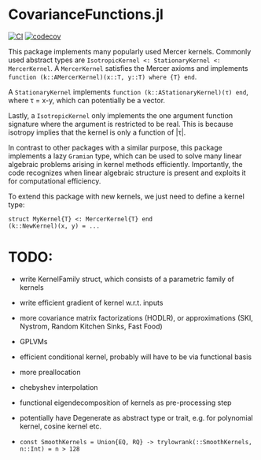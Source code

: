 # CovarianceFunctions.jl 
[![CI](https://github.com/SebastianAment/CovarianceFunctions.jl/actions/workflows/CI.yml/badge.svg)](https://github.com/SebastianAment/CovarianceFunctions.jl/actions/workflows/CI.yml)
[![codecov](https://codecov.io/gh/SebastianAment/CovarianceFunctions.jl/branch/main/graph/badge.svg?token=04NSNJC9H1)](https://codecov.io/gh/SebastianAment/CovarianceFunctions.jl)

This package implements many popularly used Mercer kernels.
Commonly used abstract types are
`IsotropicKernel <: StationaryKernel <: MercerKernel`.
A `MercerKernel` satisfies the Mercer axioms and implements
`function (k::AMercerKernel)(x::T, y::T) where {T} end`.

A `StationaryKernel` implements
`function (k::AStationaryKernel)(τ) end`,
where τ = x-y, which can potentially be a vector.

Lastly, a `IsotropicKernel` only implements the one argument function signature
where the argument is restricted to be real.
This is because isotropy implies that the kernel is only a function of |τ|.

In contrast to other packages with a similar purpose,
this package implements a lazy `Gramian` type, which
can be used to solve many linear algebraic problems arising in
kernel methods efficiently.
Importantly, the code recognizes when linear algebraic structure
is present and exploits it for computational efficiency.

To extend this package with new kernels, we just need to define a kernel type:

```
struct MyKernel{T} <: MercerKernel{T} end
(k::NewKernel)(x, y) = ...
```

# TODO:
* write KernelFamily struct, which consists of a parametric family of kernels
* write efficient gradient of kernel w.r.t. inputs

* more covariance matrix factorizations (HODLR), or approximations (SKI, Nystrom, Random Kitchen Sinks, Fast Food)
* GPLVMs
* efficient conditional kernel, probably will have to be via functional basis
* more preallocation

* chebyshev interpolation
* functional eigendecomposition of kernels as pre-processing step

* potentially have Degenerate as abstract type or trait, e.g. for polynomial kernel,
cosine kernel etc.

* `const SmoothKernels = Union{EQ, RQ} -> trylowrank(::SmoothKernels, n::Int) = n > 128`
